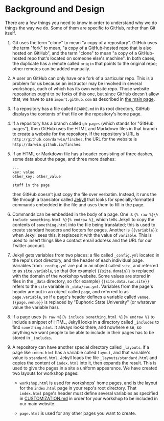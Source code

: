 # Background and Design

There are a few things you need to know in order to understand why we
do things the way we do.  Some of them are specific to GitHub, rather
than Git itself.

1.  Git uses the term "clone" to mean "a copy of a repository".
    GitHub uses the term "fork" to mean, "a copy of a GitHub-hosted
    repo that is also hosted on GitHub", and the term "clone" to mean
    "a copy of a GitHub-hosted repo that's located on someone else's
    machine".  In both cases, the duplicate has a remote called
    `origin` that points to the original repo; other remotes can be
    added manually.

2.  A user on GitHub can only have one fork of a particular repo.
    This is a problem for us because an instructor may be involved in
    several workshops, each of which has its own website repo.  Those
    website repositories ought to be forks of this one, but since
    GitHub doesn't allow that, we have to use `import.github.com`
    as described in [the main page](README.md#creating-a-repository).

3.  If a repository has a file called `README.md` in its root
    directory, GitHub displays the contents of that file on the
    repository's home page.

4.  If a repository has a branch called `gh-pages` (which stands for
    "GitHub pages"), then GitHub uses the HTML and Markdown files in
    that branch to create a website for the repository.  If the
    repository's URL is `http://github.com/darwin/finches`, the URL
    for the website is `http://darwin.github.io/finches`.

5.  If an HTML or Markdown file has a header consisting of three
    dashes, some data about the page, and three more dashes:

    ~~~
    ---
    key: value
    other_key: other_value
    ---
    stuff in the page
    ~~~

    then GitHub doesn't just copy the file over verbatim.  Instead, it
    runs the file through a translator called
    [Jekyll](https://en.wikipedia.org/wiki/Jekyll_%28software%29) that
    looks for specially-formatted commands embedded in the file and uses
    them to fill in the page.

6.  Commands can be embedded in the body of a page.  One is
    `{% raw %}{% include something.html %}{% endraw %}`, which tells
    Jekyll to copy the contents of `something.html` into the file
    being translated; this is used to create standard headers and
    footers for pages.  Another is `{{variable}}`: when Jekyll sees
    this, it replaces it with the value of `variable`.  This is used
    to insert things like a contact email address and the URL for our
    Twitter account.

7.  Jekyll gets variables from two places: a file called `_config.yml`
    located in the repo's root directory, and the header of each
    individual page.  Variables from `_config.yml` are put in an
    object called `site`, and referred to as `site.variable`, so that
    (for example) `{{site.domain}}` is replaced with the domain of the
    workshop website.  Some values are stored in files in the `_data`
    directory, so (for example) `{{site.data.swc.site}}` refers to the
    `site` variable in `_data/swc.yml`.  Variables from the page's
    header are put in an object called `page`, and referred to as
    `page.variable`, so if a page's header defines a variable called
    `venue`, `{{page.venue}}` is replaced by "Euphoric State
    University" (or whatever value the variable has).

8.  If a page uses `{% raw %}{% include something.html %}{% endraw %}`
    to include a snippet of HTML, Jekyll looks in a directory called
    `_includes` to find `something.html`.  It always looks there, and
    nowhere else, so anything we want people to be able to include in
    their pages has to be stored in `_includes`.

9.  A repository can have another special directory called `_layouts`.
    If a page like `index.html` has a variable called `layout`, and
    that variable's value is `standard.html`, Jekyll loads the file
    `_layouts/standard.html` and copies the content of `index.html`
    into it, then expands the result.  This is used to give the pages
    in a site a uniform appearance.
    We have created two layouts for workshop pages:

    * `workshop.html` is used for workshops' home pages, and is the
      layout for the `index.html` page in your repo's root directory.
      That `index.html` page's header must define several variables
      as specified in [CUSTOMIZATION.md](CUSTOMIZATION.md)
      in order for your workshop to be included in our main website.

    * `page.html` is used for any other pages you want to create.
